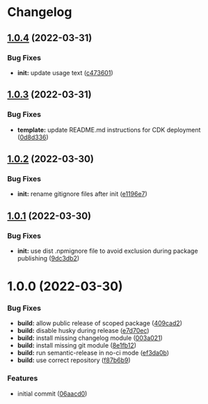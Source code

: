 # Changelog

## [1.0.4](https://versions.soliantconsulting.com/swr/create-koa-api/compare/v1.0.3...v1.0.4) (2022-03-31)


### Bug Fixes

* **init:** update usage text ([c473601](https://versions.soliantconsulting.com/swr/create-koa-api/commit/c4736012b2bd2f791e2912b8b576b64ce66625fd))

## [1.0.3](https://versions.soliantconsulting.com/swr/create-koa-api/compare/v1.0.2...v1.0.3) (2022-03-31)


### Bug Fixes

* **template:** update README.md instructions for CDK deployment ([0d8d336](https://versions.soliantconsulting.com/swr/create-koa-api/commit/0d8d3365227cb07a38a724811e8ae71d399ac85f))

## [1.0.2](https://versions.soliantconsulting.com/swr/create-koa-api/compare/v1.0.1...v1.0.2) (2022-03-30)


### Bug Fixes

* **init:** rename gitignore files after init ([e1196e7](https://versions.soliantconsulting.com/swr/create-koa-api/commit/e1196e7dd490e196b66844328bc2593a44959d0c))

## [1.0.1](https://versions.soliantconsulting.com/swr/create-koa-api/compare/v1.0.0...v1.0.1) (2022-03-30)


### Bug Fixes

* **init:** use dist .npmignore file to avoid exclusion during package publishing ([9dc3db2](https://versions.soliantconsulting.com/swr/create-koa-api/commit/9dc3db2646fd7130e629d6ee936f212a088cdbfc))

# 1.0.0 (2022-03-30)


### Bug Fixes

* **build:** allow public release of scoped package ([409cad2](https://versions.soliantconsulting.com/swr/create-koa-api/commit/409cad24246e8d3f0a311bda75328839b74e11ae))
* **build:** disable husky during release ([e7d70ec](https://versions.soliantconsulting.com/swr/create-koa-api/commit/e7d70ec150567e791104d05392d8eaf64bd50a2d))
* **build:** install missing changelog module ([003a021](https://versions.soliantconsulting.com/swr/create-koa-api/commit/003a02159ba4afbaad98c1a2abbfae0261725ee0))
* **build:** install missing git module ([8e1fb12](https://versions.soliantconsulting.com/swr/create-koa-api/commit/8e1fb122fe80ebe476ef373c3e9f0f051c12d9cb))
* **build:** run semantic-release in no-ci mode ([ef3da0b](https://versions.soliantconsulting.com/swr/create-koa-api/commit/ef3da0b6dfddfe4ac1b270f080abf79f24dd6e95))
* **build:** use correct repository ([f87b6b9](https://versions.soliantconsulting.com/swr/create-koa-api/commit/f87b6b95f2468ea5af9ccc6b88eeb30275799433))


### Features

* initial commit ([06aacd0](https://versions.soliantconsulting.com/swr/create-koa-api/commit/06aacd04a4afd94fcf5b6e4c377622fc5fe06299))
